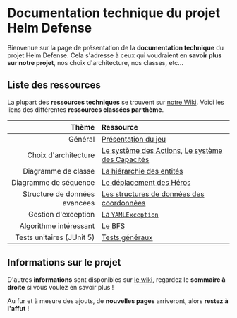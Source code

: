 # Documentation technique du projet Helm Defense
Bienvenue sur la page de présentation de la __documentation technique__ du projet Helm Defense. Cela s'adresse à ceux qui voudraient en __savoir plus sur notre projet__, nos choix d'architecture, nos classes, etc...

## Liste des ressources
La plupart des __ressources techniques__ se trouvent sur [notre Wiki](https://github.com/indyteo/HelmDefense/wiki/). Voici les liens des différentes __ressources classées par thème__.

Thème | Ressource
---:|:---
Général | [Présentation du jeu](https://github.com/indyteo/HelmDefense/wiki/Pr%C3%A9sentation-du-jeu)
Choix d'architecture | [Le système des Actions](https://github.com/indyteo/HelmDefense/wiki/Actions), [Le système des Capacités](https://github.com/indyteo/HelmDefense/wiki/Capacit%C3%A9s)
Diagramme de classe | [La hiérarchie des entités](https://github.com/indyteo/HelmDefense/wiki/Entit%C3%A9s)
Diagramme de séquence | [Le déplacement des Héros](https://github.com/indyteo/HelmDefense/wiki/D%C3%A9placement-des-H%C3%A9ros)
Structure de données avancées | [Les structures de données des coordonnées](https://github.com/indyteo/HelmDefense/wiki/Structures-de-donn%C3%A9es-des-coordonn%C3%A9es)
Gestion d'exception | [La `YAMLException`](https://github.com/indyteo/HelmDefense/wiki/YAMLException)
Algorithme intéressant | [Le BFS](https://github.com/indyteo/HelmDefense/wiki/BFS)
Tests unitaires (JUnit 5) | [Tests généraux](https://github.com/indyteo/HelmDefense/tree/master/test)

## Informations sur le projet
D'autres __informations__ sont disponibles sur [le wiki](https://github.com/indyteo/HelmDefense/wiki/), regardez le __sommaire à droite__ si vous voulez en savoir plus !

Au fur et à mesure des ajouts, de __nouvelles pages__ arriveront, alors __restez à l'affut__ !
